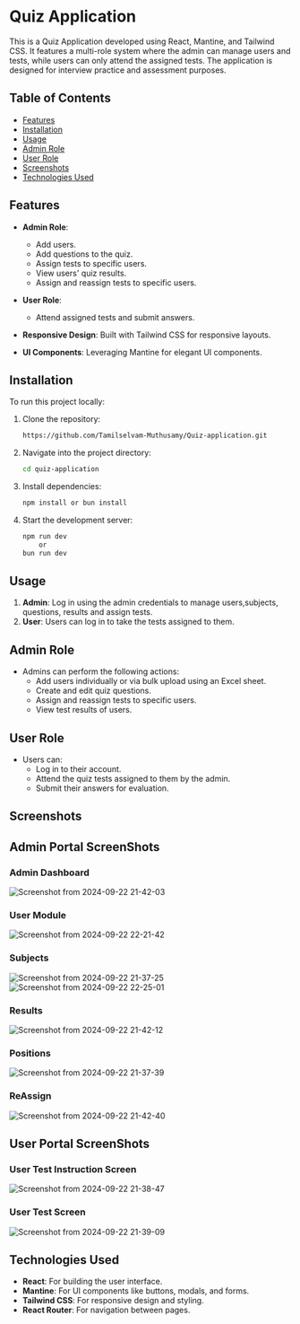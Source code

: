 # Quiz Application

This is a Quiz Application developed using React, Mantine, and Tailwind CSS. It features a multi-role system where the admin can manage users and tests, while users can only attend the assigned tests. The application is designed for interview practice and assessment purposes.

## Table of Contents
- [Features](#features)
- [Installation](#installation)
- [Usage](#usage)
- [Admin Role](#admin-role)
- [User Role](#user-role)
- [Screenshots](#screenshots)
- [Technologies Used](#technologies-used)

## Features
- **Admin Role**: 
  - Add users.
  - Add questions to the quiz.
  - Assign tests to specific users.
  - View users' quiz results.
  - Assign and reassign tests to specific users.

- **User Role**: 
  - Attend assigned tests and submit answers.
- **Responsive Design**: Built with Tailwind CSS for responsive layouts.
- **UI Components**: Leveraging Mantine for elegant UI components.

## Installation
To run this project locally:

1. Clone the repository:
    ```bash
    https://github.com/Tamilselvam-Muthusamy/Quiz-application.git
    ```

2. Navigate into the project directory:
    ```bash
    cd quiz-application
    ```

3. Install dependencies:
    ```bash
    npm install or bun install
    ```

4. Start the development server:
    ```bash
    npm run dev
        or
    bun run dev
    ```

## Usage

1. **Admin**: Log in using the admin credentials to manage users,subjects, questions, results and assign tests.
2. **User**: Users can log in to take the tests assigned to them.

## Admin Role

- Admins can perform the following actions:
  - Add users individually or via bulk upload using an Excel sheet.
  - Create and edit quiz questions.
  - Assign and reassign tests to specific users.
  - View test results of users.

## User Role

- Users can:
  - Log in to their account.
  - Attend the quiz tests assigned to them by the admin.
  - Submit their answers for evaluation.

## Screenshots
## Admin Portal ScreenShots
### Admin Dashboard
![Screenshot from 2024-09-22 21-42-03](https://github.com/user-attachments/assets/768e3276-ab3d-4831-8cc5-15181d353bc3)

### User Module
![Screenshot from 2024-09-22 22-21-42](https://github.com/user-attachments/assets/cbcac0d2-0f5c-4589-89d5-35eb48877e62)

### Subjects
![Screenshot from 2024-09-22 21-37-25](https://github.com/user-attachments/assets/37a0c85e-6d89-425b-82f5-6ba6c0ea9df5)
![Screenshot from 2024-09-22 22-25-01](https://github.com/user-attachments/assets/9a32f867-3c1e-407e-aeca-8d7b180ceff8)

### Results
![Screenshot from 2024-09-22 21-42-12](https://github.com/user-attachments/assets/0238e3a4-728a-49cd-b789-8b26f40d3c28)

### Positions
![Screenshot from 2024-09-22 21-37-39](https://github.com/user-attachments/assets/0361d7f5-0357-475a-bd7f-b8d671863bfe)

### ReAssign
![Screenshot from 2024-09-22 21-42-40](https://github.com/user-attachments/assets/4fbc808d-61ae-47c9-a985-5a759241f466)


## User Portal ScreenShots
### User Test Instruction Screen
![Screenshot from 2024-09-22 21-38-47](https://github.com/user-attachments/assets/2403d78a-fe05-4127-9181-5e2660ea58bd)

### User Test Screen
![Screenshot from 2024-09-22 21-39-09](https://github.com/user-attachments/assets/58494d77-c0c8-471f-86d8-8a448809c127)


## Technologies Used
- **React**: For building the user interface.
- **Mantine**: For UI components like buttons, modals, and forms.
- **Tailwind CSS**: For responsive design and styling.
- **React Router**: For navigation between pages.



